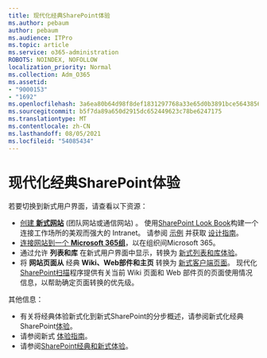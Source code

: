 ```yaml
---
title: 现代化经典SharePoint体验
ms.author: pebaum
author: pebaum
ms.audience: ITPro
ms.topic: article
ms.service: o365-administration
ROBOTS: NOINDEX, NOFOLLOW
localization_priority: Normal
ms.collection: Adm_O365
ms.assetid:
- "9000153"
- "1692"
ms.openlocfilehash: 3a6ea80b64d98f8def1831297768a33e65d0b3891bce564385631ad01a5a2602
ms.sourcegitcommit: b5f7da89a650d2915dc652449623c78be6247175
ms.translationtype: MT
ms.contentlocale: zh-CN
ms.lasthandoff: 08/05/2021
ms.locfileid: "54085434"
---
```

# <a name="modernize-your-classic-sharepoint-experience"></a>现代化经典SharePoint体验

若要切换到新式用户界面，请查看以下资源：

- [创建 **新式网站**](https://support.office.com/article/create-a-team-site-in-sharepoint-ef10c1e7-15f3-42a3-98aa-b5972711777d) (团队网站或通信网站) 。 使用[SharePoint Look Book](https://lookbook.microsoft.com/assets/SharePoint_lookbook_2019.pdf)构建一个连接工作场所的美观而强大的 Intranet。 请参阅 [示例](https://lookbook.microsoft.com/) 并获取 [设计指南](https://spdesign.azurewebsites.net/)。
- [连接网站到一个 **Microsoft 365组**](https://docs.microsoft.com/sharepoint/dev/transform/modernize-connect-to-office365-group)，以在组织间Microsoft 365。
- 通过允许 **列表和库** 在新式用户界面中显示，转换为 [新式列表和库体验](https://docs.microsoft.com/sharepoint/dev/transform/modernize-userinterface-lists-and-libraries)。
- 将 **网站页面从** 经典 **Wiki、Web****部件****和主页** 转换为 [新式客户端页面](https://docs.microsoft.com/sharepoint/dev/transform/modernize-userinterface-site-pages)。 现代化[SharePoint扫描](https://docs.microsoft.com/sharepoint/dev/transform/modernize-scanner)程序提供有关当前 Wiki 页面和 Web 部件页的页面使用情况信息，以帮助确定页面转换的优先级。

其他信息：

- 有关将经典体验新式化到新式SharePoint的分步概述，请参阅新式化经典SharePoint[体验](https://docs.microsoft.com/sharepoint/dev/transform/modernize-classic-sites)。
- 请参阅新式 [体验指南](https://docs.microsoft.com/sharepoint/guide-to-sharepoint-modern-experience)。
- 请参阅[SharePoint经典和新式体验](https://support.office.com/article/sharepoint-classic-and-modern-experiences-5725c103-505d-4a6e-9350-300d3ec7d73f)。
